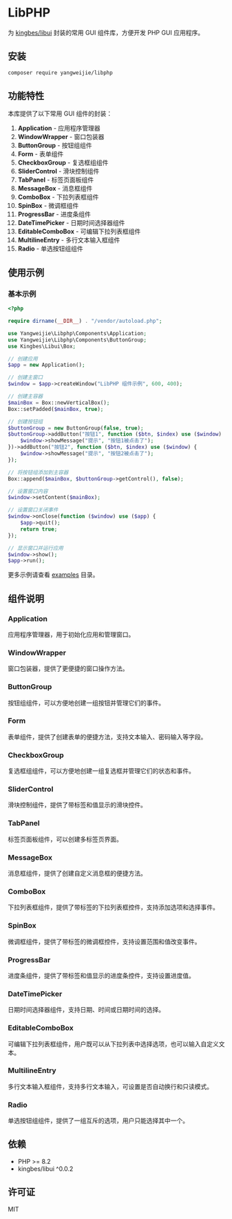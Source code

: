 # LibPHP

为 [kingbes/libui](https://github.com/KingBes/php-libui) 封装的常用 GUI 组件库，方便开发 PHP GUI 应用程序。

## 安装

```bash
composer require yangweijie/libphp
```

## 功能特性

本库提供了以下常用 GUI 组件的封装：

1. **Application** - 应用程序管理器
2. **WindowWrapper** - 窗口包装器
3. **ButtonGroup** - 按钮组组件
4. **Form** - 表单组件
5. **CheckboxGroup** - 复选框组组件
6. **SliderControl** - 滑块控制组件
7. **TabPanel** - 标签页面板组件
8. **MessageBox** - 消息框组件
9. **ComboBox** - 下拉列表框组件
10. **SpinBox** - 微调框组件
11. **ProgressBar** - 进度条组件
12. **DateTimePicker** - 日期时间选择器组件
13. **EditableComboBox** - 可编辑下拉列表框组件
14. **MultilineEntry** - 多行文本输入框组件
15. **Radio** - 单选按钮组组件

## 使用示例

### 基本示例

```php
<?php

require dirname(__DIR__) . "/vendor/autoload.php";

use Yangweijie\Libphp\Components\Application;
use Yangweijie\Libphp\Components\ButtonGroup;
use Kingbes\Libui\Box;

// 创建应用
$app = new Application();

// 创建主窗口
$window = $app->createWindow("LibPHP 组件示例", 600, 400);

// 创建主容器
$mainBox = Box::newVerticalBox();
Box::setPadded($mainBox, true);

// 创建按钮组
$buttonGroup = new ButtonGroup(false, true);
$buttonGroup->addButton("按钮1", function ($btn, $index) use ($window) {
    $window->showMessage("提示", "按钮1被点击了");
})->addButton("按钮2", function ($btn, $index) use ($window) {
    $window->showMessage("提示", "按钮2被点击了");
});

// 将按钮组添加到主容器
Box::append($mainBox, $buttonGroup->getControl(), false);

// 设置窗口内容
$window->setContent($mainBox);

// 设置窗口关闭事件
$window->onClose(function ($window) use ($app) {
    $app->quit();
    return true;
});

// 显示窗口并运行应用
$window->show();
$app->run();
```

更多示例请查看 [examples](examples/) 目录。

## 组件说明

### Application
应用程序管理器，用于初始化应用和管理窗口。

### WindowWrapper
窗口包装器，提供了更便捷的窗口操作方法。

### ButtonGroup
按钮组组件，可以方便地创建一组按钮并管理它们的事件。

### Form
表单组件，提供了创建表单的便捷方法，支持文本输入、密码输入等字段。

### CheckboxGroup
复选框组组件，可以方便地创建一组复选框并管理它们的状态和事件。

### SliderControl
滑块控制组件，提供了带标签和值显示的滑块控件。

### TabPanel
标签页面板组件，可以创建多标签页界面。

### MessageBox
消息框组件，提供了创建自定义消息框的便捷方法。

### ComboBox
下拉列表框组件，提供了带标签的下拉列表框控件，支持添加选项和选择事件。

### SpinBox
微调框组件，提供了带标签的微调框控件，支持设置范围和值改变事件。

### ProgressBar
进度条组件，提供了带标签和值显示的进度条控件，支持设置进度值。

### DateTimePicker
日期时间选择器组件，支持日期、时间或日期时间的选择。

### EditableComboBox
可编辑下拉列表框组件，用户既可以从下拉列表中选择选项，也可以输入自定义文本。

### MultilineEntry
多行文本输入框组件，支持多行文本输入，可设置是否自动换行和只读模式。

### Radio
单选按钮组组件，提供了一组互斥的选项，用户只能选择其中一个。

## 依赖

- PHP >= 8.2
- kingbes/libui ^0.0.2

## 许可证

MIT